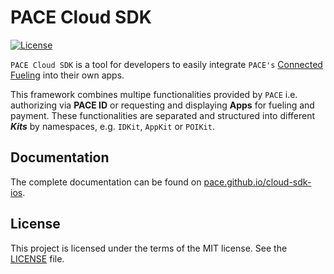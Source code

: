# PACE Cloud SDK

[![License](https://img.shields.io/badge/license-MIT-green.svg?style=flat)](LICENSE.md)

`PACE Cloud SDK` is a tool for developers to easily integrate `PACE's` [Connected Fueling](https://connectedfueling.com) into their own apps.

This framework combines multipe functionalities provided by `PACE` i.e. authorizing via **PACE ID** or requesting and displaying **Apps** for fueling and payment. These functionalities are separated and structured into different ***Kits*** by namespaces, e.g. `IDKit`, `AppKit` or `POIKit`.

## Documentation

The complete documentation can be found on [pace.github.io/cloud-sdk-ios](https://pace.github.io/cloud-sdk-ios).

## License

This project is licensed under the terms of the MIT license. See the [LICENSE](LICENSE.md) file.
